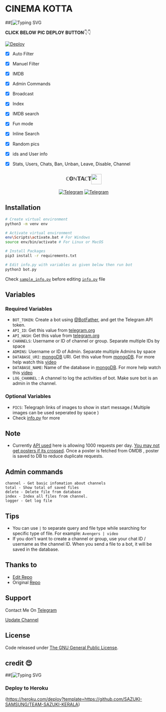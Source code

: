 # CINEMA KOTTA
##[![Typing SVG](https://readme-typing-svg.herokuapp.com/?lines=welcome+To+TEAM-SAZUKI-KERALA-𝚋𝚘𝚝!;created+by+𝑻𝑬𝑨𝑴+𝚂𝙰𝚉𝚄𝙺𝙸+𝙺𝙴𝚁𝙰𝙻𝙰!;A+simple+autofilter+Bot!;Auto+filter+with+double+button!;start+message+with+pic!;and+all+futures!)
</p>
𝐂𝐋𝐈𝐂𝐊 𝐁𝐄𝐋𝐎𝐖 𝐏𝐈𝐂 𝐃𝐄𝐏𝐋𝐎𝐘 𝐁𝐔𝐓𝐓𝐎𝐍👇👇

[![Deploy](https://telegra.ph/file/0f4bd95c31535e3ca27ff.jpg)](https://heroku.com/deploy?template=https://github.com/SAZUKI-SAMSUNG/TEAM-SAZUKI-KERALA)
- [x] Auto Filter
- [x] Manuel Filter
- [x] IMDB
- [x] Admin Commands
- [x] Broadcast
- [x] Index
- [x] IMDB search
- [x] Fun mode
- [x] Inline Search
- [x] Random pics
- [x] ids and User info 
- [x] Stats, Users, Chats, Ban, Unban, Leave, Disable, Channel



<h3 align="center">ℂ𝕆ℕ𝕋𝔸ℂ𝕋<img align="center" src="https://github.com/SAZUKI-SAMSUNG/TEAM-SAZUKI-KERALA" height="33px" /></h3>
<p align="center">
<a href="https://t.me/pushpa_Reju"><img alt="Telegram" src="https://img.shields.io/badge/𝙳𝙴𝚅 1-2CA5E0?style=for-the-badge&logo=telegram&logoColor=white"/></a>
<a href="https://t.me/TEAM_KERALA"><img alt="Telegram" src="https://img.shields.io/badge/𝙳𝙴𝚅 2-2CA5E0?style=for-the-badge&logo=telegram&logoColor=white"/></a>
</p>



## Installation






```bash
# Create virtual environment
python3 -m venv env

# Activate virtual environment
env\Scripts\activate.bat # For Windows
source env/bin/activate # For Linux or MacOS

# Install Packages
pip3 install -r requirements.txt

# Edit info.py with variables as given below then run bot
python3 bot.py
```
Check [`sample_info.py`](sample_info.py) before editing [`info.py`](info.py) file

## Variables

### Required Variables
* `BOT_TOKEN`: Create a bot using [@BotFather](https://telegram.dog/BotFather), and get the Telegram API token.
* `API_ID`: Get this value from [telegram.org](https://my.telegram.org/apps)
* `API_HASH`: Get this value from [telegram.org](https://my.telegram.org/apps)
* `CHANNELS`: Username or ID of channel or group. Separate multiple IDs by space
* `ADMINS`: Username or ID of Admin. Separate multiple Admins by space
* `DATABASE_URI`: [mongoDB](https://www.mongodb.com) URI. Get this value from [mongoDB](https://www.mongodb.com). For more help watch this [video](https://youtu.be/1G1XwEOnxxo)
* `DATABASE_NAME`: Name of the database in [mongoDB](https://www.mongodb.com). For more help watch this [video](https://youtu.be/1G1XwEOnxxo)
* `LOG_CHANNEL` : A channel to log the activities of bot. Make sure bot is an admin in the channel.
### Optional Variables
* `PICS`: Telegraph links of images to show in start message.( Multiple images can be used seperated by space )
* Check [info.py](https://github.com/EvamariaTG/evamaria/blob/master/info.py) for more

## Note
* Currently [API used](http://www.omdbapi.com) here is allowing 1000 requests per day. [You may not get posters if its crossed](https://t.me/ThankTelegram/910168). 
Once a poster is fetched from OMDB , poster is saved to DB to reduce duplicate requests.

## Admin commands
```
channel - Get basic infomation about channels
total - Show total of saved files
delete - Delete file from database
index - Index all files from channel.
logger - Get log file
```

## Tips
* You can use `|` to separate query and file type while searching for specific type of file. For example: `Avengers | video`
* If you don't want to create a channel or group, use your chat ID / username as the channel ID. When you send a file to a bot, it will be saved in the database.



## Thanks to 
* [Edit Repo](https://github.com/SAZUKI-SAMSUNG/TEAM-SAZUKI-KERALA)
* Original [Repo](https://github.com/SAZUKI-SAMSUNG/TEAM-SAZUKI-KERALA)


## Support
Contact Me On [Telegram](https://t.me/TEAM_KERALA)

[Update Channel](https://t.me/new_movie_cinema_kotta)

## License
Code released under [The GNU General Public License](LICENSE).
## credit 😍
##[![Typing SVG](https://readme-typing-svg.herokuapp.com/?lines=Credit-To-TEAM-KERALA!;)
</p>

### Deploy to Heroku
(https://heroku.com/deploy?template=https://github.com/SAZUKI-SAMSUNG/TEAM-SAZUKI-KERALA)
